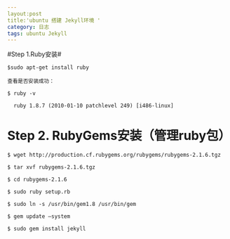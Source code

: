 ```yaml
---
layout:post
title:'ubuntu 搭建 Jekyll环境 '
category: 日志
tags: ubuntu Jekyll
---
```


#Step 1.Ruby安装#

    $sudo apt-get install ruby

    查看是否安装成功：

    $ ruby -v

      ruby 1.8.7 (2010-01-10 patchlevel 249) [i486-linux]

# Step 2. RubyGems安装（管理ruby包） #
    $ wget http://production.cf.rubygems.org/rubygems/rubygems-2.1.6.tgz

    $ tar xvf rubygems-2.1.6.tgz
    
    $ cd rubygems-2.1.6

    $ sudo ruby setup.rb

    $ sudo ln -s /usr/bin/gem1.8 /usr/bin/gem

    $ gem update –system

    $ sudo gem install jekyll

